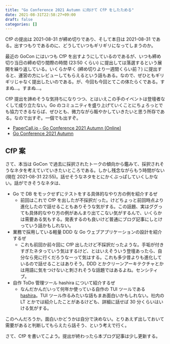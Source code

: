 ```yaml
---
title: "Go Conference 2021 Autumn に向けて CfP をしたためる"
date: 2021-08-31T22:58:27+09:00
draft: false
categories: []
---
```

           
CfP の提出は 2021-08-31 が締め切りであり、そして本日は 2021-08-31 である。出すつもりであるのに、どうしていつもギリギリになってしまうのか。

<!--more-->

最近の GoCon にはいつも CfP を出すようにしているのであるが、いつも締め切り当日の締め切り間際の時間 (23:50 くらい) に提出しては落選するという展開を繰り返している。いくらか早く (締め切りより一週間くらい前？) に提出すると、運営の方にレビューしてもらえるという話もある。なので、ぜひともギリギリじゃなく提出したいのである。が、今回も今回とてこの体たらくである。すまぬ…。すまぬ…。

CfP 提出を諦めそうな気持ちになりつつ、とはいえこの手のイベントは登壇者なくして成り立たない。Go のコミュニティを盛り上げていくことにちょろっとでも協力できるならば、ぜひとも、微力ながら賑やかしていきたいと思う所存である。なので出すぞ。一個でも出すぞ。

- [PaperCall.io - Go Conference 2021 Autumn (Online)](https://www.papercall.io/gocon-tokyo-2021-autumn)
- [Go Conference 2021 Autumn](https://gocon.jp/2021autumn/)

## CfP 案

さて、本当は GoCon で過去に採択されたトークの傾向から鑑みて、採択されそうなネタを考えていていきたいところである。しかし残念ながらもう時間がない (現在 2021-08-31 22:55)。話せそうなネタをとにかくぶっぱしていくしかない。話ができそうなネタは、

- Go で DB をモックせずにテストをする具体的なやり方の例を紹介するぜ
  - 前回はこれで CfP を出したが不採択だった。けどちょっと前回時点より進化したので話せることもありそうな気がする。この話題、実はググっても具体的なやり方の例があんまり出てこない気がするんで、いくらかは需要ある気もする。発表するのも良いけど普通にブログ記事にしとけっていう話かもしれない。
- 業務で採用している軽量 DDD な Go ウェブアプリケーションの設計を紹介するぜ
  - これも前回か前々回に CfP 出したけど不採択だったような。手垢が付きすぎたネタっていう気はするけど、とはいえそういう登壇あったら、自分なら見に行くだろうなーって気はする。これも多少昔よりも進化しているので話せることはありそう。DDD とかクリーンアーキテクチャとかは用語に気をつけないと刺されそうな話題ではあるよね。センシティブ。
- 自作 ToDo 管理ツール hashira について紹介するぜ
  - なんだかんだいって何年か使っている自作の TUI ツールである [hashira](https://github.com/pankona/hashira)。TUI ツール作るみたいな話もまあ面白いかもしれない。社内の LT とかでは紹介したことがあるけども、詳細に話せば 30 分くらいはいける気がする。

このへんだろうか。面白いかどうかは自分で決めない。とりあえず出しておいて需要があると判断してもらえたら話そう、という考えで行く。

さて、CfP を書いてこよう。提出が終わったら本ブログ記事は少し更新する。

